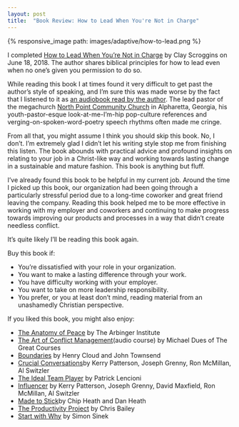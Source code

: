 ```yaml
---
layout: post
title:  "Book Review: How to Lead When You're Not in Charge"
---
```


{% responsive_image path: images/adaptive/how-to-lead.png %}

I completed [How to Lead When You’re Not in Charge](https://www.goodreads.com/book/show/33098700-how-to-lead-when-you-re-not-in-charge?from_search=true) 
by Clay Scroggins on June 18, 2018. The author shares biblical principles for how to lead even when no one’s given you 
permission to do so.

While reading this book I at times found it very difficult to get past the author’s style of speaking, and I’m sure this 
was made worse by the fact that I listened to it as [an audiobook read by the author](https://www.audible.com/pd/Business/How-to-Lead-When-Youre-Not-in-Charge-Audiobook/B01NBWW2H5). The lead pastor of the megachurch 
[North Point Community Church](https://en.wikipedia.org/wiki/North_Point_Community_Church) in Alpharetta, Georgia, his 
youth-pastor-esque look-at-me-I’m-hip pop-culture references and verging-on-spoken-word-poetry speech rhythms often made 
me cringe.

From all that, you might assume I think you should skip this book. No, I don’t. I’m extremely glad I didn’t let his 
writing style stop me from finishing this listen. The book abounds with practical advice and profound insights on 
relating to your job in a Christ-like way and working towards lasting change in a sustainable and mature fashion. This 
book is anything but fluff.

I’ve already found this book to be helpful in my current job. Around the time I picked up this book, our organization 
had been going through a particularly stressful period due to a long-time coworker and great friend leaving the company. 
Reading this book helped me to be more effective in working with my employer and coworkers and continuing to make 
progress towards improving our products and processes in a way that didn’t create needless conflict.

It’s quite likely I’ll be reading this book again.

Buy this book if:

- You’re dissatisfied with your role in your organization. 
- You want to make a lasting difference through your work. 
- You have difficulty working with your employer. 
- You want to take on more leadership responsibility. 
- You prefer, or you at least don’t mind, reading material from an unashamedly Christian perspective. 

If you liked this book, you might also enjoy:

- [The Anatomy of Peace](https://www.goodreads.com/book/show/45852.The_Anatomy_of_Peace) by The Arbinger Institute 
- [The Art of Conflict Management](https://www.audible.com/pd/Self-Development/The-Art-of-Conflict-Management-Achieving-Solutions-for-Life-Work-and-Beyond-Audiobook/B00DIEGPTA)(audio course) by Michael Dues of The Great Courses 
- [Boundaries](https://www.goodreads.com/book/show/944267.Boundaries) by Henry Cloud and John Townsend 
- [Crucial Conversations](https://www.goodreads.com/book/show/15014.Crucial_Conversations?ac=1&from_search=true)by Kerry Patterson, Joseph Grenny, Ron McMillan, Al Switzler 
- [The Ideal Team Player](https://www.goodreads.com/book/show/28930640-the-ideal-team-player) by Patrick Lencioni 
- [Influencer](https://www.goodreads.com/book/show/914211.Influencer_) by  Kerry Patterson, Joseph Grenny, David Maxfield, Ron McMillan, Al Switzler 
- [Made to Stick](https://www.goodreads.com/book/show/69242.Made_to_Stick)by Chip Heath and Dan Heath 
- [The Productivity Project](https://www.goodreads.com/book/show/25733994-the-productivity-project) by Chris Bailey 
- [Start with Why](https://www.goodreads.com/book/show/7108725-start-with-why) by Simon Sinek